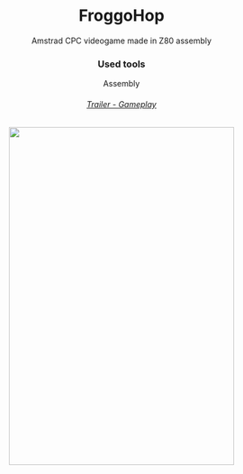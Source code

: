 <h1 align="center">FroggoHop</h1>

<p align="center">
Amstrad CPC videogame made in Z80 assembly
</p>

<h3 align="center">Used tools</h3>

<p align="center">Assembly</p>

<h6 align="center"><a href="https://www.youtube.com/watch?v=6rBK-_JUHJM"> Trailer - Gameplay </a></h6>
<p align="center"><img src="./caratula.png" width="400" height="600"/></p>
